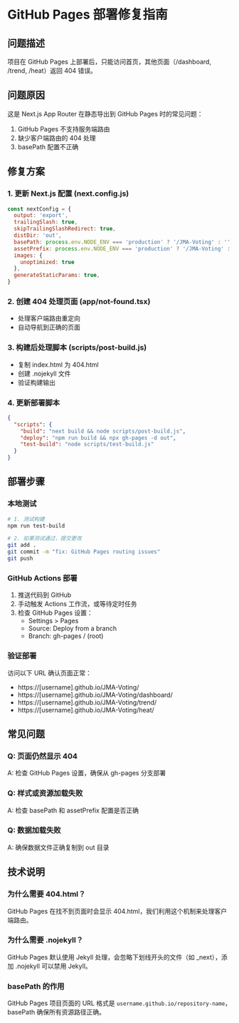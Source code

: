 # GitHub Pages 部署修复指南

## 问题描述
项目在 GitHub Pages 上部署后，只能访问首页，其他页面（/dashboard, /trend, /heat）返回 404 错误。

## 问题原因
这是 Next.js App Router 在静态导出到 GitHub Pages 时的常见问题：
1. GitHub Pages 不支持服务端路由
2. 缺少客户端路由的 404 处理
3. basePath 配置不正确

## 修复方案

### 1. 更新 Next.js 配置 (next.config.js)
```javascript
const nextConfig = {
  output: 'export',
  trailingSlash: true,
  skipTrailingSlashRedirect: true,
  distDir: 'out',
  basePath: process.env.NODE_ENV === 'production' ? '/JMA-Voting' : '',
  assetPrefix: process.env.NODE_ENV === 'production' ? '/JMA-Voting' : '',
  images: {
    unoptimized: true
  },
  generateStaticParams: true,
}
```

### 2. 创建 404 处理页面 (app/not-found.tsx)
- 处理客户端路由重定向
- 自动导航到正确的页面

### 3. 构建后处理脚本 (scripts/post-build.js)
- 复制 index.html 为 404.html
- 创建 .nojekyll 文件
- 验证构建输出

### 4. 更新部署脚本
```json
{
  "scripts": {
    "build": "next build && node scripts/post-build.js",
    "deploy": "npm run build && npx gh-pages -d out",
    "test-build": "node scripts/test-build.js"
  }
}
```

## 部署步骤

### 本地测试
```bash
# 1. 测试构建
npm run test-build

# 2. 如果测试通过，提交更改
git add .
git commit -m "fix: GitHub Pages routing issues"
git push
```

### GitHub Actions 部署
1. 推送代码到 GitHub
2. 手动触发 Actions 工作流，或等待定时任务
3. 检查 GitHub Pages 设置：
   - Settings > Pages
   - Source: Deploy from a branch
   - Branch: gh-pages / (root)

### 验证部署
访问以下 URL 确认页面正常：
- https://[username].github.io/JMA-Voting/
- https://[username].github.io/JMA-Voting/dashboard/
- https://[username].github.io/JMA-Voting/trend/
- https://[username].github.io/JMA-Voting/heat/

## 常见问题

### Q: 页面仍然显示 404
A: 检查 GitHub Pages 设置，确保从 gh-pages 分支部署

### Q: 样式或资源加载失败
A: 检查 basePath 和 assetPrefix 配置是否正确

### Q: 数据加载失败
A: 确保数据文件正确复制到 out 目录

## 技术说明

### 为什么需要 404.html？
GitHub Pages 在找不到页面时会显示 404.html，我们利用这个机制来处理客户端路由。

### 为什么需要 .nojekyll？
GitHub Pages 默认使用 Jekyll 处理，会忽略下划线开头的文件（如 _next），添加 .nojekyll 可以禁用 Jekyll。

### basePath 的作用
GitHub Pages 项目页面的 URL 格式是 `username.github.io/repository-name`，basePath 确保所有资源路径正确。